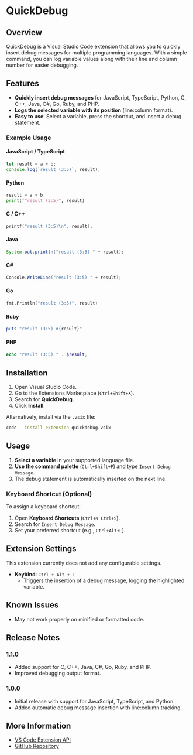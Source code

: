 # QuickDebug

## Overview

QuickDebug is a Visual Studio Code extension that allows you to quickly insert debug messages for multiple programming languages. With a simple command, you can log variable values along with their line and column number for easier debugging.

## Features

- **Quickly insert debug messages** for JavaScript, TypeScript, Python, C, C++, Java, C#, Go, Ruby, and PHP.
- **Logs the selected variable with its position** (line:column format).
- **Easy to use**: Select a variable, press the shortcut, and insert a debug statement.

### Example Usage

#### JavaScript / TypeScript

```js
let result = a + b;
console.log(`result (3:5)`, result);
```

#### Python

```python
result = a + b
print(f"result (3:5)", result)
```

#### C / C++

```c
printf("result (3:5)\n", result);
```

#### Java

```java
System.out.println("result (3:5) " + result);
```

#### C#

```csharp
Console.WriteLine("result (3:5) " + result);
```

#### Go

```go
fmt.Println("result (3:5)", result)
```

#### Ruby

```ruby
puts "result (3:5) #{result}"
```

#### PHP

```php
echo "result (3:5) " . $result;
```

## Installation

1. Open Visual Studio Code.
2. Go to the Extensions Marketplace (`Ctrl+Shift+X`).
3. Search for **QuickDebug**.
4. Click **Install**.

Alternatively, install via the `.vsix` file:

```sh
code --install-extension quickdebug.vsix
```

## Usage

1. **Select a variable** in your supported language file.
2. **Use the command palette** (`Ctrl+Shift+P`) and type `Insert Debug Message`.
3. The debug statement is automatically inserted on the next line.

### Keyboard Shortcut (Optional)

To assign a keyboard shortcut:

1. Open **Keyboard Shortcuts** (`Ctrl+K Ctrl+S`).
2. Search for `Insert Debug Message`.
3. Set your preferred shortcut (e.g., `Ctrl+Alt+L`).

## Extension Settings

This extension currently does not add any configurable settings.

- **Keybind**: `Ctrl + Alt + L`
  - Triggers the insertion of a debug message, logging the highlighted variable.

## Known Issues

- May not work properly on minified or formatted code.

## Release Notes

### 1.1.0

- Added support for C, C++, Java, C#, Go, Ruby, and PHP.
- Improved debugging output format.

### 1.0.0

- Initial release with support for JavaScript, TypeScript, and Python.
- Added automatic debug message insertion with line:column tracking.

## More Information

- [VS Code Extension API](https://code.visualstudio.com/api)
- [GitHub Repository](https://github.com/your-repo/quickdebug)
